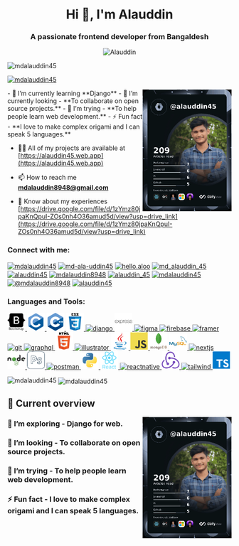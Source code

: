 <!-- <h1 align="center">Hi There, I'm Md Ala Uddin 👋</h1>

<h3 align="center">A Full-stack Developer from 🇧🇩 </h3>
<br/>
<div align="center">

![Alauddin](gitartwork.svg)

</div>

 <div id="badges">
   <a href="https://www.linkedin.com/in/md-ala-uddin45">
      <img src="https://img.shields.io/badge/LinkedIn-%230077B5.svg?style=for-the-badge&logo=linkedin&logoColor=white" alt="LinkedIn Badge"/>
   </a>
   <a href="https://twitter.com">
      <img src="https://img.shields.io/badge/Twitter-%231DA1F2.svg?style=for-the-badge&logo=twitter&logoColor=white" alt="Twitter Badge"/>
   </a>

   <img  align="right" src="https://komarev.com/ghpvc/?username=mdalauddin45&label=Profile%20views&color=green&style=flat" alt="mdalauddin45" />
   <a align="right" href="https://github.com/ferasbbm?tab=followers">
      <img  align="right" src="https://img.shields.io/github/followers/mdalauddin45?username=mdalauddin45&label=Followers" alt="mdalauddin45" />
   </a>
</div> -->
<h1 align="center">Hi 👋, I'm Alauddin</h1>
<h3 align="center">A passionate frontend developer from Bangaldesh</h3>

<div align="center">

![Alauddin](gitartwork.svg)

</div>

<p align="left"> <img src="https://komarev.com/ghpvc/?username=mdalauddin45&label=Profile%20views&color=0e75b6&style=flat" alt="mdalauddin45" /> </p>

<p align="left"> <a href="https://github.com/ryo-ma/github-profile-trophy"><img src="https://github-profile-trophy.vercel.app/?username=mdalauddin45" alt="mdalauddin45" /></a> </p>


<div align="left">
<a href="https://app.daily.dev/mir"><img align="right" src="/mdalauddin45.svg" width="200" alt=" Dev Card"/></a>
</div>
- 🌱 I’m currently learning **Django**
- 👯 I’m currently looking - **To collaborate on open source projects.** 
- 🤔 I’m trying - **To help people learn web development.** 
- ⚡ Fun fact - **I love to make complex origami and I can speak 5 languages.**

- 👨‍💻 All of my projects are available at [https://alauddin45.web.app](https://alauddin45.web.app)

- 📫 How to reach me **mdalauddin8948@gmail.com**

- 📄 Know about my experiences [https://drive.google.com/file/d/1zYmz80jpaKnQpuI-ZOs0nh4O36amud5d/view?usp=drive_link](https://drive.google.com/file/d/1zYmz80jpaKnQpuI-ZOs0nh4O36amud5d/view?usp=drive_link)


<h3 align="left">Connect with me:</h3>
<p align="left">
<a href="https://dev.to/mdalauddin45" target="blank"><img align="center" src="https://raw.githubusercontent.com/rahuldkjain/github-profile-readme-generator/master/src/images/icons/Social/devto.svg" alt="mdalauddin45" height="30" width="40" /></a>
<a href="https://linkedin.com/in/md-ala-uddin45" target="blank"><img align="center" src="https://raw.githubusercontent.com/rahuldkjain/github-profile-readme-generator/master/src/images/icons/Social/linked-in-alt.svg" alt="md-ala-uddin45" height="30" width="40" /></a>
<a href="https://fb.com/hello.aloo" target="blank"><img align="center" src="https://raw.githubusercontent.com/rahuldkjain/github-profile-readme-generator/master/src/images/icons/Social/facebook.svg" alt="hello.aloo" height="30" width="40" /></a>
<a href="https://instagram.com/md_alauddin_45" target="blank"><img align="center" src="https://raw.githubusercontent.com/rahuldkjain/github-profile-readme-generator/master/src/images/icons/Social/instagram.svg" alt="md_alauddin_45" height="30" width="40" /></a>
<a href="https://www.codechef.com/users/alauddin45" target="blank"><img align="center" src="https://cdn.jsdelivr.net/npm/simple-icons@3.1.0/icons/codechef.svg" alt="alauddin45" height="30" width="40" /></a>
<a href="https://www.hackerrank.com/mdalauddin8948" target="blank"><img align="center" src="https://raw.githubusercontent.com/rahuldkjain/github-profile-readme-generator/master/src/images/icons/Social/hackerrank.svg" alt="mdalauddin8948" height="30" width="40" /></a>
<a href="https://codeforces.com/profile/alauddin_45" target="blank"><img align="center" src="https://raw.githubusercontent.com/rahuldkjain/github-profile-readme-generator/master/src/images/icons/Social/codeforces.svg" alt="alauddin_45" height="30" width="40" /></a>
<a href="https://www.leetcode.com/mdalauddin45" target="blank"><img align="center" src="https://raw.githubusercontent.com/rahuldkjain/github-profile-readme-generator/master/src/images/icons/Social/leet-code.svg" alt="mdalauddin45" height="30" width="40" /></a>
<a href="https://www.hackerearth.com/@mdalauddin8948" target="blank"><img align="center" src="https://raw.githubusercontent.com/rahuldkjain/github-profile-readme-generator/master/src/images/icons/Social/hackerearth.svg" alt="@mdalauddin8948" height="30" width="40" /></a>
<a href="https://www.topcoder.com/members/alauddin45" target="blank"><img align="center" src="https://raw.githubusercontent.com/rahuldkjain/github-profile-readme-generator/master/src/images/icons/Social/topcoder.svg" alt="alauddin45" height="30" width="40" /></a>
</p>

<h3 align="left">Languages and Tools:</h3>
<p align="left"> <a href="https://getbootstrap.com" target="_blank" rel="noreferrer"> <img src="https://raw.githubusercontent.com/devicons/devicon/master/icons/bootstrap/bootstrap-plain-wordmark.svg" alt="bootstrap" width="40" height="40"/> </a> <a href="https://www.cprogramming.com/" target="_blank" rel="noreferrer"> <img src="https://raw.githubusercontent.com/devicons/devicon/master/icons/c/c-original.svg" alt="c" width="40" height="40"/> </a> <a href="https://www.w3schools.com/cpp/" target="_blank" rel="noreferrer"> <img src="https://raw.githubusercontent.com/devicons/devicon/master/icons/cplusplus/cplusplus-original.svg" alt="cplusplus" width="40" height="40"/> </a> <a href="https://www.w3schools.com/css/" target="_blank" rel="noreferrer"> <img src="https://raw.githubusercontent.com/devicons/devicon/master/icons/css3/css3-original-wordmark.svg" alt="css3" width="40" height="40"/> </a> <a href="https://www.djangoproject.com/" target="_blank" rel="noreferrer"> <img src="https://cdn.worldvectorlogo.com/logos/django.svg" alt="django" width="40" height="40"/> </a> <a href="https://expressjs.com" target="_blank" rel="noreferrer"> <img src="https://raw.githubusercontent.com/devicons/devicon/master/icons/express/express-original-wordmark.svg" alt="express" width="40" height="40"/> </a> <a href="https://www.figma.com/" target="_blank" rel="noreferrer"> <img src="https://www.vectorlogo.zone/logos/figma/figma-icon.svg" alt="figma" width="40" height="40"/> </a> <a href="https://firebase.google.com/" target="_blank" rel="noreferrer"> <img src="https://www.vectorlogo.zone/logos/firebase/firebase-icon.svg" alt="firebase" width="40" height="40"/> </a> <a href="https://www.framer.com/" target="_blank" rel="noreferrer"> <img src="https://www.vectorlogo.zone/logos/framer/framer-icon.svg" alt="framer" width="40" height="40"/> </a> <a href="https://git-scm.com/" target="_blank" rel="noreferrer"> <img src="https://www.vectorlogo.zone/logos/git-scm/git-scm-icon.svg" alt="git" width="40" height="40"/> </a> <a href="https://graphql.org" target="_blank" rel="noreferrer"> <img src="https://www.vectorlogo.zone/logos/graphql/graphql-icon.svg" alt="graphql" width="40" height="40"/> </a> <a href="https://www.w3.org/html/" target="_blank" rel="noreferrer"> <img src="https://raw.githubusercontent.com/devicons/devicon/master/icons/html5/html5-original-wordmark.svg" alt="html5" width="40" height="40"/> </a> <a href="https://www.adobe.com/in/products/illustrator.html" target="_blank" rel="noreferrer"> <img src="https://www.vectorlogo.zone/logos/adobe_illustrator/adobe_illustrator-icon.svg" alt="illustrator" width="40" height="40"/> </a> <a href="https://www.java.com" target="_blank" rel="noreferrer"> <img src="https://raw.githubusercontent.com/devicons/devicon/master/icons/java/java-original.svg" alt="java" width="40" height="40"/> </a> <a href="https://developer.mozilla.org/en-US/docs/Web/JavaScript" target="_blank" rel="noreferrer"> <img src="https://raw.githubusercontent.com/devicons/devicon/master/icons/javascript/javascript-original.svg" alt="javascript" width="40" height="40"/> </a> <a href="https://www.mongodb.com/" target="_blank" rel="noreferrer"> <img src="https://raw.githubusercontent.com/devicons/devicon/master/icons/mongodb/mongodb-original-wordmark.svg" alt="mongodb" width="40" height="40"/> </a> <a href="https://www.mysql.com/" target="_blank" rel="noreferrer"> <img src="https://raw.githubusercontent.com/devicons/devicon/master/icons/mysql/mysql-original-wordmark.svg" alt="mysql" width="40" height="40"/> </a> <a href="https://nextjs.org/" target="_blank" rel="noreferrer"> <img src="https://cdn.worldvectorlogo.com/logos/nextjs-2.svg" alt="nextjs" width="40" height="40"/> </a> <a href="https://nodejs.org" target="_blank" rel="noreferrer"> <img src="https://raw.githubusercontent.com/devicons/devicon/master/icons/nodejs/nodejs-original-wordmark.svg" alt="nodejs" width="40" height="40"/> </a> <a href="https://www.photoshop.com/en" target="_blank" rel="noreferrer"> <img src="https://raw.githubusercontent.com/devicons/devicon/master/icons/photoshop/photoshop-line.svg" alt="photoshop" width="40" height="40"/> </a> <a href="https://postman.com" target="_blank" rel="noreferrer"> <img src="https://www.vectorlogo.zone/logos/getpostman/getpostman-icon.svg" alt="postman" width="40" height="40"/> </a> <a href="https://www.python.org" target="_blank" rel="noreferrer"> <img src="https://raw.githubusercontent.com/devicons/devicon/master/icons/python/python-original.svg" alt="python" width="40" height="40"/> </a> <a href="https://reactjs.org/" target="_blank" rel="noreferrer"> <img src="https://raw.githubusercontent.com/devicons/devicon/master/icons/react/react-original-wordmark.svg" alt="react" width="40" height="40"/> </a> <a href="https://reactnative.dev/" target="_blank" rel="noreferrer"> <img src="https://reactnative.dev/img/header_logo.svg" alt="reactnative" width="40" height="40"/> </a> <a href="https://redux.js.org" target="_blank" rel="noreferrer"> <img src="https://raw.githubusercontent.com/devicons/devicon/master/icons/redux/redux-original.svg" alt="redux" width="40" height="40"/> </a> <a href="https://tailwindcss.com/" target="_blank" rel="noreferrer"> <img src="https://www.vectorlogo.zone/logos/tailwindcss/tailwindcss-icon.svg" alt="tailwind" width="40" height="40"/> </a> <a href="https://www.typescriptlang.org/" target="_blank" rel="noreferrer"> <img src="https://raw.githubusercontent.com/devicons/devicon/master/icons/typescript/typescript-original.svg" alt="typescript" width="40" height="40"/> </a> </p>

<p><img align="left" src="https://github-readme-stats.vercel.app/api/top-langs?username=mdalauddin45&show_icons=true&locale=en&layout=compact" alt="mdalauddin45" /></p>

<p>&nbsp;<img align="center" src="https://github-readme-stats.vercel.app/api?username=mdalauddin45&show_icons=true&locale=en" alt="mdalauddin45" /></p>

## :eyes: Current overview

<div align="left">
<a href="https://app.daily.dev/alauddin45"><img align="right" src="/mdalauddin45.svg" width="200" alt="Alauddin's Dev Card"/></a>
</div>


### 🌱 I’m exploring - Django for web. 
### 👯 I’m looking - To collaborate on open source projects. 
### 🤔 I’m trying - To help people learn web development. 
### ⚡ Fun fact - I love to make complex origami and I can speak 5 languages.


<br />